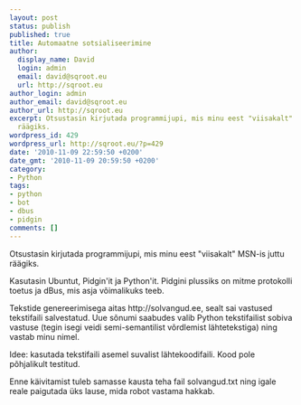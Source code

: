 ```yaml
---
layout: post
status: publish
published: true
title: Automaatne sotsialiseerimine
author:
  display_name: David
  login: admin
  email: david@sqroot.eu
  url: http://sqroot.eu
author_login: admin
author_email: david@sqroot.eu
author_url: http://sqroot.eu
excerpt: Otsustasin kirjutada programmijupi, mis minu eest "viisakalt" MSN-is juttu
  räägiks.
wordpress_id: 429
wordpress_url: http://sqroot.eu/?p=429
date: '2010-11-09 22:59:50 +0200'
date_gmt: '2010-11-09 20:59:50 +0200'
category:
- Python
tags:
- python
- bot
- dbus
- pidgin
comments: []
---
```

<p>Otsustasin kirjutada programmijupi, mis minu eest "viisakalt" MSN-is juttu räägiks.</p>
<p>Kasutasin Ubuntut, Pidgin'it ja Python'it. Pidgini plussiks on mitme protokolli toetus ja dBus, mis asja võimalikuks teeb.</p>
<p>Tekstide genereerimisega aitas http://solvangud.ee, sealt sai vastused tekstifaili salvestatud. Uue sõnumi saabudes valib Python tekstifailist sobiva vastuse (tegin isegi veidi semi-semantilist võrdlemist lähtetekstiga) ning vastab minu nimel.</p>
<p>Idee: kasutada tekstifaili asemel suvalist lähtekoodifaili. Kood pole põhjalikult testitud.</p>
<p><span class="Apple-style-span">Enne käivitamist tuleb samasse kausta teha fail solvangud.txt ning igale reale paigutada üks lause, mida robot vastama hakkab.</span><br />
<script src="https://gist.github.com/2656981.js?file=insult.py"></script></p>
